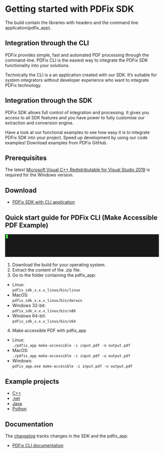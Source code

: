 # Getting started with PDFix SDK
The build contain the libraries with headers and the command line
application(pdfix_app).

## Integration through the CLI
PDFix provides simple, fast and automated PDF processing through the
command-line. PDFix CLI is the easiest way to integrate the PDFix SDK
functionality into your solutions.

Technically the CLI is a an application created with our SDK.  It’s suitable
for system integrators without developer experience who want to integrate PDFix
technology.

## Integration through the SDK
PDFix SDK allows full control of integration and processing. It gives you
access to all SDK features and you have power to fully customise our extraction
and conversion engine.

Have a look at our functional examples to see how easy it is to integrate PDFix
SDK into your project. Speed up development by using our code examples!
Download examples from PDFix GitHub.

## Prerequisites
The latest [Microsoft Visual C++ Redistributable for Visual Studio
2019](https://support.microsoft.com/en-us/help/2977003/the-latest-supported-visual-c-downloads)
is required for the Windows version.

## Download
- [PDFix SDK with CLI application](https://github.com/pdfix/pdfix_sdk_builds/releases/latest)

## Quick start guide for PDFix CLI (Make Accessible PDF Example)

<img src="https://github.com/pdfix/pdfix_sdk_builds/blob/main/res/terminal.gif" width="600">

1. Download the build for your operating system.
2. Extract the content of the .zip file.
3. Go to the folder containing the pdfix_app:

- Linux:  
   `pdfix_sdk_x.x.x_linux/bin/linux`
- MacOS:  
   `pdfix_sdk_x.x.x_linux/bin/darwin`
- Windows 32-bit:  
   `pdfix_sdk_x.x.x_linux/bin/x86`
- Windows 64-bit:  
   `pdfix_sdk_x.x.x_linux/bin/x64`

4. Make accessible PDF with pdfix_app

- Linux:  
   `./pdfix_app make-accessible -i input.pdf -o output.pdf`
- MacOS:  
   `./pdfix_app make-accessible -i input.pdf -o output.pdf`
- Windows:  
   `pdfix_app.exe make-accesible -i input.pdf -o output.pdf`

## Example projects
- [C++](https://github.com/pdfix/pdfix_sdk_example_cpp)
- [.net](https://github.com/pdfix/pdfix_sdk_example_dotnet)
- [Java](https://github.com/pdfix/pdfix_sdk_example_java)
- [Python](https://github.com/pdfix/pdfix_sdk_example_python)

## Documentation
The [changelog](changelog.md) tracks changes in the SDK and the pdfix_app.

- [PDFix CLI documentation](docs/command_line.md) 

